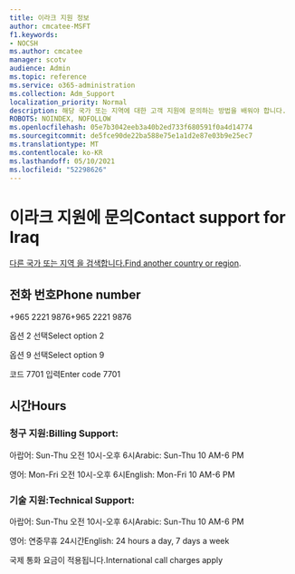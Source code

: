 ```yaml
---
title: 이라크 지원 정보
author: cmcatee-MSFT
f1.keywords:
- NOCSH
ms.author: cmcatee
manager: scotv
audience: Admin
ms.topic: reference
ms.service: o365-administration
ms.collection: Adm_Support
localization_priority: Normal
description: 해당 국가 또는 지역에 대한 고객 지원에 문의하는 방법을 배워야 합니다.
ROBOTS: NOINDEX, NOFOLLOW
ms.openlocfilehash: 05e7b3042eeb3a40b2ed733f680591f0a4d14774
ms.sourcegitcommit: de5fce90de22ba588e75e1a1d2e87e03b9e25ec7
ms.translationtype: MT
ms.contentlocale: ko-KR
ms.lasthandoff: 05/10/2021
ms.locfileid: "52298626"
---
```

# <a name="contact-support-for-iraq"></a><span data-ttu-id="91176-103">이라크 지원에 문의</span><span class="sxs-lookup"><span data-stu-id="91176-103">Contact support for Iraq</span></span>

<span data-ttu-id="91176-104">[다른 국가 또는 지역 을 검색합니다.](../../business-video/get-help-support.md)</span><span class="sxs-lookup"><span data-stu-id="91176-104">[Find another country or region](../../business-video/get-help-support.md).</span></span>

## <a name="phone-number"></a><span data-ttu-id="91176-105">전화 번호</span><span class="sxs-lookup"><span data-stu-id="91176-105">Phone number</span></span>
<span data-ttu-id="91176-106">+965 2221 9876</span><span class="sxs-lookup"><span data-stu-id="91176-106">+965 2221 9876</span></span>

<span data-ttu-id="91176-107">옵션 2 선택</span><span class="sxs-lookup"><span data-stu-id="91176-107">Select option 2</span></span>

<span data-ttu-id="91176-108">옵션 9 선택</span><span class="sxs-lookup"><span data-stu-id="91176-108">Select option 9</span></span>

<span data-ttu-id="91176-109">코드 7701 입력</span><span class="sxs-lookup"><span data-stu-id="91176-109">Enter code 7701</span></span>

## <a name="hours"></a><span data-ttu-id="91176-110">시간</span><span class="sxs-lookup"><span data-stu-id="91176-110">Hours</span></span>
### <a name="billing-support"></a><span data-ttu-id="91176-111">청구 지원:</span><span class="sxs-lookup"><span data-stu-id="91176-111">Billing Support:</span></span>

<span data-ttu-id="91176-112">아랍어: Sun-Thu 오전 10시-오후 6시</span><span class="sxs-lookup"><span data-stu-id="91176-112">Arabic: Sun-Thu 10 AM-6 PM</span></span>

<span data-ttu-id="91176-113">영어: Mon-Fri 오전 10시-오후 6시</span><span class="sxs-lookup"><span data-stu-id="91176-113">English: Mon-Fri 10 AM-6 PM</span></span>

### <a name="technical-support"></a><span data-ttu-id="91176-114">기술 지원:</span><span class="sxs-lookup"><span data-stu-id="91176-114">Technical Support:</span></span>

<span data-ttu-id="91176-115">아랍어: Sun-Thu 오전 10시-오후 6시</span><span class="sxs-lookup"><span data-stu-id="91176-115">Arabic: Sun-Thu 10 AM-6 PM</span></span>

<span data-ttu-id="91176-116">영어: 연중무휴 24시간</span><span class="sxs-lookup"><span data-stu-id="91176-116">English: 24 hours a day, 7 days a week</span></span>

<span data-ttu-id="91176-117">국제 통화 요금이 적용됩니다.</span><span class="sxs-lookup"><span data-stu-id="91176-117">International call charges apply</span></span>
